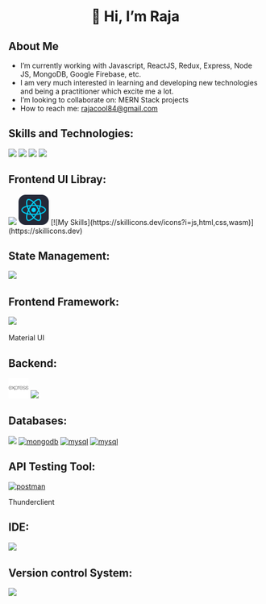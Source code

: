 ### <h1 align="center">👋 Hi, I’m Raja</h1>

## About Me

- I’m currently working with Javascript, ReactJS, Redux, Express, Node JS, MongoDB, Google Firebase, etc.
- I am very much interested in learning and developing new technologies and being a practitioner which excite me a lot.
- I’m looking to collaborate on: MERN Stack projects
- How to reach me: rajacool84@gmail.com

## Skills and Technologies:
<p align="left">
<a href="https://developer.mozilla.org/en-US/docs/Web/JavaScript" target="_blank"> <img src="https://img.icons8.com/color/48/000000/javascript.png"/></a> 
<a href="https://www.w3.org/html/" target="_blank"><img src="https://www.vectorlogo.zone/logos/w3_html5/w3_html5-ar21.svg"/></a>
<a href="https://www.w3schools.com/css/" target="_blank"><img src="https://www.vectorlogo.zone/logos/w3_css/w3_css-ar21.svg"/></a>
<a href="https://tailwindcss.com/" target="_blank"><img src="https://www.vectorlogo.zone/logos/tailwindcss/tailwindcss-ar21.svg"/></a>
</p>

## Frontend UI Libray:
<p align="left">
    <a href="https://reactjs.org/" target="_blank"><img src="https://img.icons8.com/color/48/000000/react-native.png"/></a> 
    <a href="https://reactjs.org/" target="_blank"><img src="https://github.com/tandpfun/skill-icons/raw/main/icons/React-Dark.svg" width="60px" /></a>
    [![My Skills](https://skillicons.dev/icons?i=js,html,css,wasm)](https://skillicons.dev)
</p>

## State Management:
<p align="left"><a href="https://redux.js.org" target="_blank"> <img src="https://img.icons8.com/color/48/000000/redux.png"/></a></p>

## Frontend Framework:
<p align="left"><a href="https://getbootstrap.com" target="_blank"><img src="https://www.vectorlogo.zone/logos/getbootstrap/getbootstrap-ar21.svg"/></a></p>
Material UI

## Backend:
<p align="left"><a href="https://expressjs.com" target="_blank"><img src="https://raw.githubusercontent.com/devicons/devicon/master/icons/express/express-original-wordmark.svg" alt="express" width="40" height="40"/></a> <a href="https://nodejs.org" style="padding-right:8px;" target="_blank"> <img src="https://www.vectorlogo.zone/logos/nodejs/nodejs-horizontal.svg"/></a></p>

## Databases:
<p align="left">
<a href="https://firebase.google.com/" target="_blank"><img src="https://www.vectorlogo.zone/logos/firebase/firebase-ar21.svg"/></a> 
<a href="https://www.mongodb.com/" target="_blank"><img src="https://www.vectorlogo.zone/logos/mongodb/mongodb-ar21.svg" alt="mongodb" /></a> 
<a href="https://www.mysql.com/" target="_blank"><img src="https://www.vectorlogo.zone/logos/mysql/mysql-ar21.svg" alt="mysql" /></a> 
<a href="https://www.postgresql.org/" target="_blank"><img src="https://www.vectorlogo.zone/logos/postgresql/postgresql-ar21.svg" alt="mysql" /></a> 
</p>


## API Testing Tool:
<p align="left"><a href="https://postman.com" target="_blank"><img src="https://www.vectorlogo.zone/logos/getpostman/getpostman-ar21.svg" alt="postman" /></a></p>
Thunderclient

## IDE:
<p align="left"> 
    <a href="https://expressjs.com" target="_blank"> <img src="https://www.vectorlogo.zone/logos/visualstudio_code/visualstudio_code-ar21.svg"/> </a></p>

## Version control System:
<p align="left"><a href="https://git-scm.com/" target="_blank"><img src="https://www.vectorlogo.zone/logos/git-scm/git-scm-ar21.svg"/></a></p>

<!---
raja1205/raja1205 is a ✨ special ✨ repository because its `README.md` (this file) appears on your GitHub profile.
You can click the Preview link to take a look at your changes.
--->
